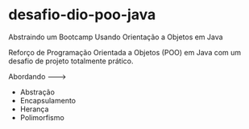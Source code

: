 # desafio-dio-poo-java
Abstraindo um Bootcamp Usando Orientação a Objetos em Java

Reforço de Programação Orientada a Objetos (POO) em Java com um desafio de projeto totalmente prático.

Abordando ---> 
- Abstração 
- Encapsulamento 
- Herança 
- Polimorfismo
